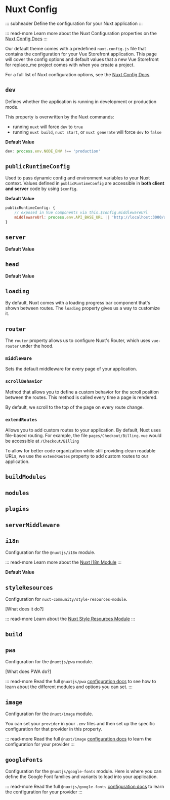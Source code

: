 # Nuxt Config

::: subheader
Define the configuration for your Nuxt application
:::

::: read-more
Learn more about the Nuxt Configuration properties on the [Nuxt Config Docs](https://nuxtjs.org/docs/configuration-glossary/configuration-alias)
:::

Our default theme comes with a predefined `nuxt.config.js` file that contains the configuration for your Vue Storefront application. This page will cover the config options and default values that a new Vue Storefront for replace_me project comes with when you create a project. 

For a full list of Nuxt configuration options, see the [Nuxt Config Docs](https://nuxtjs.org/docs/configuration-glossary/configuration-alias).

## `dev`

Defines whether the application is running in development or production mode. 

This property is overwritten by the Nuxt commands:
- running `nuxt` will force `dev` to `true`
- running `nuxt build`, `nuxt start`, or `nuxt generate` will force `dev` to `false`

**Default Value**

```js
dev: process.env.NODE_ENV !== 'production'
```

## `publicRuntimeConfig`

Used to pass dynamic config and environment variables to your Nuxt context. Values defined in `publicRuntimeConfig` are accessible in **both client and server** code by using `$config`.

**Default Value**

```js
publicRuntimeConfig: {
    // exposed in Vue components via this.$config.middlewareUrl
    middlewareUrl: process.env.API_BASE_URL || 'http://localhost:3000/api/' 
}
```
## `server`

**Default Value**

## `head`

**Default Value**

## `loading`

By default, Nuxt comes with a loading progress bar component that's shown between routes. The `loading` property gives us a way to customize it. 

## `router`

The `router` property allows us to configure Nuxt's Router, which uses `vue-router` under the hood.

### `middleware`

Sets the default middleware for every page of your application.



### `scrollBehavior`

Method that allows you to define a custom behavior for the scroll position between the routes. This method is called every time a page is rendered. 

By default, we scroll to the top of the page on every route change.

### `extendRoutes`

Allows you to add custom routes to your application. By default, Nuxt uses file-based routing. For example, the file `pages/Checkout/Billing.vue` would be accessible at `/Checkout/Billing`

To allow for better code organization while still providing clean readable URLs, we use the `extendRoutes` property to add custom routes to our application.

## `buildModules`

## `modules`

## `plugins`

## `serverMiddleware`

## `i18n`

Configuration for the `@nuxtjs/i18n` module.

::: read-more
Learn more about the [Nuxt I18n Module](https://i18n.nuxtjs.org/)
:::



**Default Value**

## `styleResources`

Configuration for `nuxt-community/style-resources-module`. 

[What does it do?]


::: read-more
Learn about the [Nuxt Style Resources Module](https://github.com/nuxt-community/style-resources-module)
:::

## `build`

## `pwa`

Configuration for the `@nuxtjs/pwa` module. 

[What does PWA do?]

::: read-more
Read the full `@nuxtjs/pwa` [configuration docs](https://pwa.nuxtjs.org/setup) to see how to learn about the different modules and options you can set.
:::

## `image`

Configuration for the `@nuxt/image` module. 

You can set your `provider` in your `.env` files and then set up the specific configuration for that provider in this property.

::: read-more
Read the full `@nuxt/image` [configuration docs](https://v1.image.nuxtjs.org/configuration) to learn the configuration for your provider
:::

## `googleFonts`

Configuration for the `@nuxtjs/google-fonts` module. Here is where you can define the Google Font families and variants to load into your application.

::: read-more
Read the full `@nuxtjs/google-fonts` [configuration docs](https://google-fonts.nuxtjs.org/options) to learn the configuration for your provider
:::